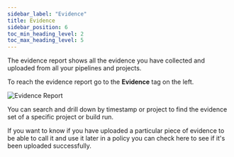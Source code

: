 ```yaml
---
sidebar_label: "Evidence"
title: Evidence
sidebar_position: 6
toc_min_heading_level: 2
toc_max_heading_level: 5
---
```


The evidence report shows all the evidence you have collected and uploaded from all your pipelines and projects. 

To reach the evidence report go to the **Evidence** tag on the left.

<img src='../../../../img/start/evidence-start.jpg' alt='Evidence Report'/>

You can search and drill down by timestamp or project to find the evidence set of a specific project or build run.

If you want to know if you have uploaded a particular piece of evidence to be able to call it and use it later in a policy you can check here to see if it's been uploaded successfully. 
